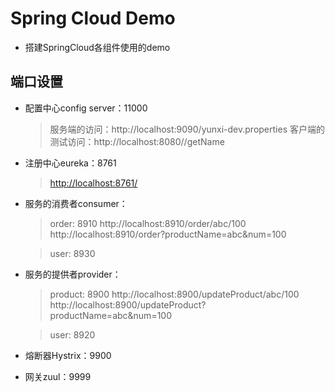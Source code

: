 # Spring Cloud Demo
* 搭建SpringCloud各组件使用的demo

## 端口设置
* 配置中心config server：11000
    > 服务端的访问：http://localhost:9090/yunxi-dev.properties
    > 客户端的测试访问：http://localhost:8080//getName
* 注册中心eureka：8761
    > [http://localhost:8761/](http://localhost:8761/)
* 服务的消费者consumer：
    > order: 8910
    > http://localhost:8910/order/abc/100
    > http://localhost:8910/order?productName=abc&num=100
    
    > user: 8930
* 服务的提供者provider：
    > product: 8900
    > http://localhost:8900/updateProduct/abc/100
    > http://localhost:8900/updateProduct?productName=abc&num=100
    
    >user: 8920
    
* 熔断器Hystrix：9900
    > 

* 网关zuul：9999
    > 


